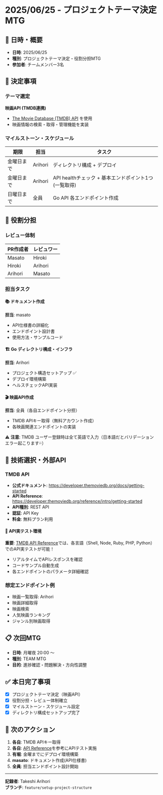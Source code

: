 # 2025/06/25 - プロジェクトテーマ決定MTG

## 📅 日時・概要
- **日時**: 2025/06/25
- **種別**: プロジェクトテーマ決定・役割分担MTG
- **参加者**: チームメンバー3名

## 🎯 決定事項

### テーマ選定
**映画API (TMDB連携)**
- [The Movie Database (TMDB) API](https://developer.themoviedb.org/docs/getting-started) を使用
- 映画情報の検索・取得・管理機能を実装

### マイルストーン・スケジュール
| 期限       | 担当 | タスク                                     |
| ---------- | ---- | ------------------------------------------ |
| 金曜日まで | Arihori | ディレクトリ構成 + デプロイ                |
| 金曜日まで | Arihori | API healthチェック + 基本エンドポイント1つ(一覧取得) |
| 日曜日まで | 全員 | Go API 各エンドポイント作成                |

## 👥 役割分担

### レビュー体制
| PR作成者 | レビュワー |
| -------------- | ---------- |
| Masato         | Hiroki     |
| Hiroki         | Arihori    |
| Arihori        | Masato     |

### 担当タスク

#### 📚 ドキュメント作成
**担当**: masato
- API仕様書の詳細化
- エンドポイント設計書
- 使用方法・サンプルコード

#### 🏗️ Go ディレクトリ構成・インフラ
**担当**: Arihori
- プロジェクト構造セットアップ ✅
- デプロイ環境構築
- ヘルスチェックAPI実装

#### 🎬 映画API作成
**担当**: 全員（各自エンドポイント分担）
- TMDB APIキー取得（無料アカウント作成）
- 各映画関連エンドポイントの実装

⚠️ **注意**: TMDB ユーザー登録時は全て英語で入力（日本語だとバリデーションエラー起こります💦）

## 🔗 技術選択・外部API

### TMDB API
- **公式ドキュメント**: https://developer.themoviedb.org/docs/getting-started
- **API Reference**: https://developer.themoviedb.org/reference/intro/getting-started
- **API種別**: REST API
- **認証**: API Key
- **料金**: 無料プラン利用

#### 🧪 API実テスト環境
**重要**: [TMDB API Reference](https://developer.themoviedb.org/reference/intro/getting-started)では、各言語（Shell, Node, Ruby, PHP, Python）でのAPI実テストが可能！
- リアルタイムでAPIレスポンスを確認
- コードサンプル自動生成
- 各エンドポイントのパラメータ詳細確認

### 想定エンドポイント例
- 映画一覧取得: Arihori
- 映画詳細取得
- 映画検索
- 人気映画ランキング
- ジャンル別映画取得

## 📋 次回MTG
- **日時**: 月曜夜 20:00 〜
- **種別**: TEAM MTG
- **目的**: 進捗確認・問題解決・方向性調整

## ✅ 本日完了事項
- [x] プロジェクトテーマ決定（映画API）
- [x] 役割分担・レビュー体制確立
- [x] マイルストーン・スケジュール設定
- [x] ディレクトリ構成セットアップ完了

## 🚀 次のアクション
1. **各自**: TMDB APIキー取得
2. **各自**: [API Reference](https://developer.themoviedb.org/reference/intro/getting-started)を参考にAPIテスト実施
3. **有堀**: 金曜までにデプロイ環境構築
4. **masato**: ドキュメント作成(API仕様書)
5. **全員**: 担当エンドポイント設計開始

---

**記録者**: Takeshi Arihori  
**ブランチ**: `feature/setup-project-structure`
